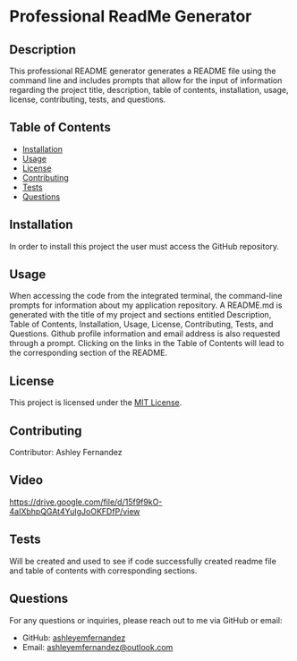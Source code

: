 
  # Professional ReadMe Generator
  
  ## Description
  This professional README generator generates a README file using the command line and includes prompts that allow for the input of information regarding the project title, description, table of contents, installation, usage, license, contributing, tests, and questions.

  ## Table of Contents
  - [Installation](#installation)
  - [Usage](#usage)
  - [License](#license)
  - [Contributing](#contributing)
  - [Tests](#tests)
  - [Questions](#questions)
  
  ## Installation
  In order to install this project the user must access the GitHub repository.
  
  ## Usage
  When accessing the code from the integrated terminal, the command-line prompts for information about my application repository. A README.md is generated with the title of my project and sections entitled Description, Table of Contents, Installation, Usage, License, Contributing, Tests, and Questions. Github profile information and email address is also requested through a prompt. Clicking on the links in the Table of Contents will lead to the corresponding section of the README.
  
  ## License
  This project is licensed under the [MIT License](https://opensource.org/licenses/MIT).
  
  ## Contributing
  Contributor: Ashley Fernandez

  ## Video
  https://drive.google.com/file/d/15f9f9kO-4aIXbhpQGAt4YuIgJoOKFDfP/view
  
  ## Tests
  Will be created and used to see if code successfully created readme file and table of contents with corresponding sections.
  

  ## Questions
  For any questions or inquiries, please reach out to me via GitHub or email:
  - GitHub: [ashleyemfernandez](https://github.com/ashleyemfernandez)
  - Email: ashleyemfernandez@outlook.com
